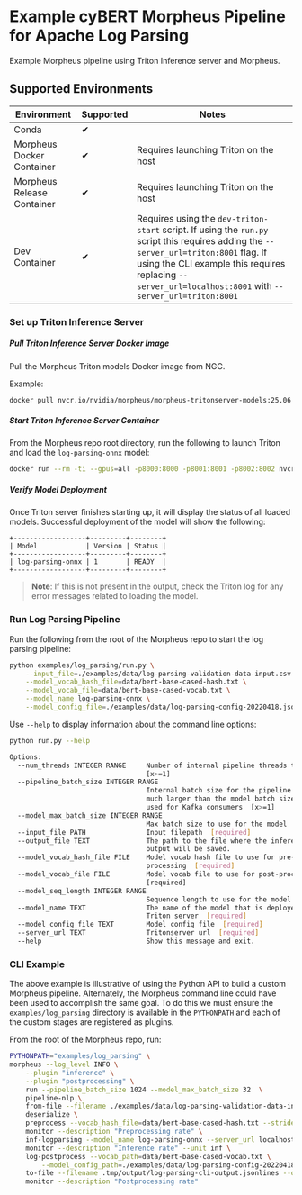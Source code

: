 <!--
# Copyright (c) 2021-2025, NVIDIA CORPORATION.
#
# Licensed under the Apache License, Version 2.0 (the "License");
# you may not use this file except in compliance with the License.
# You may obtain a copy of the License at
#
#     http://www.apache.org/licenses/LICENSE-2.0
#
# Unless required by applicable law or agreed to in writing, software
# distributed under the License is distributed on an "AS IS" BASIS,
# WITHOUT WARRANTIES OR CONDITIONS OF ANY KIND, either express or implied.
# See the License for the specific language governing permissions and
# limitations under the License.
-->

# Example cyBERT Morpheus Pipeline for Apache Log Parsing

Example Morpheus pipeline using Triton Inference server and Morpheus.

## Supported Environments
| Environment | Supported | Notes |
|-------------|-----------|-------|
| Conda | ✔ | |
| Morpheus Docker Container | ✔ | Requires launching Triton on the host |
| Morpheus Release Container | ✔ | Requires launching Triton on the host |
| Dev Container | ✔ | Requires using the `dev-triton-start` script. If using the `run.py` script this requires adding the `--server_url=triton:8001` flag. If using the CLI example this requires replacing `--server_url=localhost:8001` with `--server_url=triton:8001` |

### Set up Triton Inference Server

##### Pull Triton Inference Server Docker Image
Pull the Morpheus Triton models Docker image from NGC.

Example:

```bash
docker pull nvcr.io/nvidia/morpheus/morpheus-tritonserver-models:25.06
```

##### Start Triton Inference Server Container
From the Morpheus repo root directory, run the following to launch Triton and load the `log-parsing-onnx` model:

```bash
docker run --rm -ti --gpus=all -p8000:8000 -p8001:8001 -p8002:8002 nvcr.io/nvidia/morpheus/morpheus-tritonserver-models:25.06 tritonserver --model-repository=/models/triton-model-repo --exit-on-error=false --model-control-mode=explicit --load-model log-parsing-onnx
```

##### Verify Model Deployment
Once Triton server finishes starting up, it will display the status of all loaded models. Successful deployment of the model will show the following:

```
+------------------+---------+--------+
| Model            | Version | Status |
+------------------+---------+--------+
| log-parsing-onnx | 1       | READY  |
+------------------+---------+--------+
```

> **Note**: If this is not present in the output, check the Triton log for any error messages related to loading the model.

### Run Log Parsing Pipeline

Run the following from the root of the Morpheus repo to start the log parsing pipeline:

```bash
python examples/log_parsing/run.py \
    --input_file=./examples/data/log-parsing-validation-data-input.csv \
    --model_vocab_hash_file=data/bert-base-cased-hash.txt \
    --model_vocab_file=data/bert-base-cased-vocab.txt \
    --model_name log-parsing-onnx \
    --model_config_file=./examples/data/log-parsing-config-20220418.json
```

Use `--help` to display information about the command line options:

```bash
python run.py --help

Options:
  --num_threads INTEGER RANGE     Number of internal pipeline threads to use
                                  [x>=1]
  --pipeline_batch_size INTEGER RANGE
                                  Internal batch size for the pipeline. Can be
                                  much larger than the model batch size. Also
                                  used for Kafka consumers  [x>=1]
  --model_max_batch_size INTEGER RANGE
                                  Max batch size to use for the model  [x>=1]
  --input_file PATH               Input filepath  [required]
  --output_file TEXT              The path to the file where the inference
                                  output will be saved.
  --model_vocab_hash_file FILE    Model vocab hash file to use for pre-
                                  processing  [required]
  --model_vocab_file FILE         Model vocab file to use for post-processing
                                  [required]
  --model_seq_length INTEGER RANGE
                                  Sequence length to use for the model  [x>=1]
  --model_name TEXT               The name of the model that is deployed on
                                  Triton server  [required]
  --model_config_file TEXT        Model config file  [required]
  --server_url TEXT               Tritonserver url  [required]
  --help                          Show this message and exit.
```

### CLI Example
The above example is illustrative of using the Python API to build a custom Morpheus pipeline. Alternately, the Morpheus command line could have been used to accomplish the same goal. To do this we must ensure the `examples/log_parsing` directory is available in the `PYTHONPATH` and each of the custom stages are registered as plugins.

From the root of the Morpheus repo, run:
```bash
PYTHONPATH="examples/log_parsing" \
morpheus --log_level INFO \
	--plugin "inference" \
	--plugin "postprocessing" \
	run --pipeline_batch_size 1024 --model_max_batch_size 32  \
	pipeline-nlp \
	from-file --filename ./examples/data/log-parsing-validation-data-input.csv \
	deserialize \
	preprocess --vocab_hash_file=data/bert-base-cased-hash.txt --stride 64 --column=raw \
	monitor --description "Preprocessing rate" \
	inf-logparsing --model_name log-parsing-onnx --server_url localhost:8001 --force_convert_inputs=True \
	monitor --description "Inference rate" --unit inf \
	log-postprocess --vocab_path=data/bert-base-cased-vocab.txt \
		--model_config_path=./examples/data/log-parsing-config-20220418.json \
	to-file --filename .tmp/output/log-parsing-cli-output.jsonlines --overwrite  \
	monitor --description "Postprocessing rate"
```
